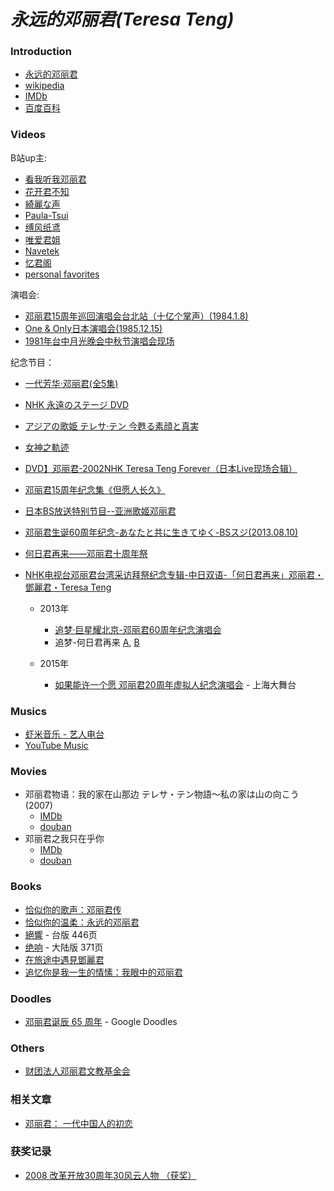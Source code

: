 # *永远的邓丽君(Teresa Teng)*



### Introduction

- [永远的邓丽君](http://www.teresa-teng.org/people.php)
- [wikipedia](https://en.wikipedia.org/wiki/Teresa_Teng)
- [IMDb](https://www.imdb.com/name/nm0849340/)
- [百度百科](https://baike.baidu.com/item/%E9%82%93%E4%B8%BD%E5%90%9B/27007)

### Videos

B站up主:

- [看我听我邓丽君](https://space.bilibili.com/174926904/)
- [花开君不知](https://space.bilibili.com/472799878/)
- [綺麗な声](https://space.bilibili.com/14369430/)
- [Paula-Tsui](https://space.bilibili.com/36271715/)
- [缚风纸鸢](https://space.bilibili.com/37852543/)
- [唯爱君姐](https://space.bilibili.com/351607386/)
- [Navetek](https://space.bilibili.com/477230155/)
- [忆君阁](https://space.bilibili.com/309472078/)
- [personal favorites](https://www.bilibili.com/medialist/detail/ml1064381191?type=1)
  
演唱会:

- [邓丽君15周年巡回演唱会台北站（十亿个掌声）(1984.1.8)](https://www.bilibili.com/video/BV1Ab411h7zN)
- [One & Only日本演唱会(1985.12.15)](https://www.bilibili.com/video/BV1Jf4y117Lb)
- [1981年台中月光晚会中秋节演唱会现场](https://www.bilibili.com/video/BV13C4y1877g)
  
纪念节目：
 
- [一代芳华·邓丽君(全5集)](https://www.bilibili.com/video/BV17x411f7mn)
- [NHK 永遠のステージ DVD](https://www.bilibili.com/video/BV1z741147E4)
- [アジアの歌姫 テレサ·テン 今甦る素顔と真実](https://www.bilibili.com/video/BV1954y1C7HF)
- [女神之軌迹](https://www.bilibili.com/video/BV1eb411t78z)
- [DVD】邓丽君-2002NHK Teresa Teng Forever（日本Live现场合辑）](https://www.bilibili.com/video/BV1sz411q7nX)
- [邓丽君15周年纪念集《但愿人长久》](https://www.bilibili.com/video/BV1X5411s7sh)
- [日本BS放送特别节目--亚洲歌姬邓丽君](https://www.bilibili.com/video/BV1aW411v7Mb)
- [邓丽君生诞60周年纪念-あなたと共に生きてゆく-BSスジ(2013.08.10)](https://www.bilibili.com/video/BV1bi4y147gt)
- [何日君再来——邓丽君十周年祭](https://www.bilibili.com/video/av10337229/)
- [NHK电视台邓丽君台湾采访拜祭纪念专辑-中日双语-「何日君再来」邓丽君・鄧麗君・Teresa Teng](https://www.bilibili.com/video/BV1xk4y1m71W)

  - 2013年
    - [追梦·巨星耀北京-邓丽君60周年纪念演唱会](https://www.bilibili.com/video/BV1QW411b7NG)
    - 追梦-何日君再来 [A](https://www.bilibili.com/video/BV1dt4y127v3), [B](https://www.bilibili.com/video/BV1Ye411p7Jj)
    
  - 2015年
    - [如果能许一个愿 邓丽君20周年虚拟人纪念演唱会](https://www.bilibili.com/video/BV1f4411Q7Rg) - 上海大舞台
  
### Musics

- [虾米音乐 - 艺人电台](https://www.xiami.com/artist/vmp3f637)
- [YouTube Music](https://music.youtube.com/channel/UCI2cy2lwlzMksxEu63E8Zag)

### Movies

- 邓丽君物语：我的家在山那边 テレサ・テン物語～私の家は山の向こう (2007)
  - [IMDb](https://www.imdb.com/title/tt1045226/)
  - [douban](https://movie.douban.com/subject/2127188/)
- 邓丽君之我只在乎你
  - [IMDb](https://www.imdb.com/title/tt9636134/)
  - [douban](https://movie.douban.com/subject/26665271/)
  
### Books

- [恰似你的歌声：邓丽君传](https://book.douban.com/subject/26805306/)
- [恰似你的温柔：永远的邓丽君](https://book.douban.com/subject/23217351/)
- [絕響](https://book.douban.com/subject/21267048/) - 台版 446页
- [绝响](https://book.douban.com/subject/24283840/) - 大陆版 371页
- [在旅途中遇見鄧麗君](https://book.douban.com/subject/3040273/)
- [追忆你是我一生的情愫：我眼中的邓丽君](https://book.douban.com/subject/33438182/)
  
### Doodles

- [邓丽君诞辰 65 周年](https://www.google.com/doodles/teresa-tengs-65th-birthday) - Google Doodles
  
### Others

- [财团法人邓丽君文教基金会](http://www.teresa-teng.org/)


### 相关文章

- [邓丽君： 一代中国人的初恋](http://news.ifeng.com/special/60nianjiaguo/60biaozhirenwu/renwuziliao/200909/0901_7766_1329269.shtml)

### 获奖记录

- [2008    改革开放30周年30风云人物    （获奖）](./改革开放30周年30风云人物.md)

